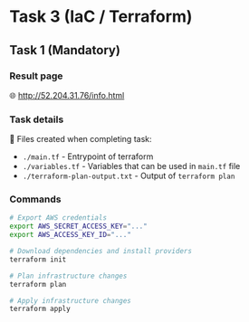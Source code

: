 # Task 3 (IaC / Terraform)

## Task 1 (Mandatory)
### Result page
:globe_with_meridians: http://52.204.31.76/info.html


### Task details

:memo: Files created when completing task:
- `./main.tf` - Entrypoint of terraform
- `./variables.tf` - Variables that can be used in `main.tf` file
- `./terraform-plan-output.txt` - Output of `terraform plan`

### Commands

``` bash
# Export AWS credentials
export AWS_SECRET_ACCESS_KEY="..."
export AWS_ACCESS_KEY_ID="..."

# Download dependencies and install providers
terraform init

# Plan infrastructure changes
terraform plan

# Apply infrastructure changes
terraform apply

```

